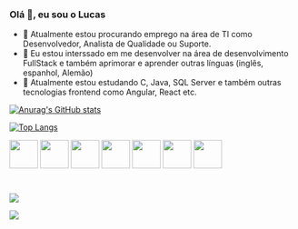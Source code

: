 ### Olá 👋, eu sou o Lucas

- 🔨 Atualmente estou procurando emprego na área de TI como Desenvolvedor, Analista de Qualidade ou Suporte.
- 👀 Eu estou interssado em me desenvolver na área de desenvolvimento FullStack e também aprimorar e aprender outras línguas (inglês, espanhol, Alemão)
- 🌱 Atualmente estou estudando C, Java, SQL Server e também outras tecnologias frontend como Angular, React etc.

<div>

[![Anurag's GitHub stats](https://github-readme-stats.vercel.app/api?username=DarkMatter015&show_icons=true&theme=tokyonight)](https://github.com/anuraghazra/github-readme-stats)

[![Top Langs](https://github-readme-stats.vercel.app/api/top-langs/?username=DarkMatter015&layout=compact&&theme=tokyonight)](https://github.com/anuraghazra/github-readme-stats)

</div>

<div style="display: inline-block">

<img align="center" height="50" width="50" src="https://cdn.jsdelivr.net/gh/devicons/devicon@latest/icons/java/java-original-wordmark.svg" />

<img align="center" height="50" width="50" src="https://cdn.jsdelivr.net/gh/devicons/devicon@latest/icons/spring/spring-original-wordmark.svg" />

<img align="center" height="50" width="50" src="https://cdn.jsdelivr.net/gh/devicons/devicon@latest/icons/bootstrap/bootstrap-original-wordmark.svg" />

<img align="center" height="50" width="50" src="https://cdn.jsdelivr.net/gh/devicons/devicon/icons/css3/css3-original.svg" />

<img align="center" height="50" width="50" src="https://cdn.jsdelivr.net/gh/devicons/devicon/icons/html5/html5-original.svg" />

<img align="center" height="50" width="50" src="https://cdn.jsdelivr.net/gh/devicons/devicon/icons/javascript/javascript-original.svg" />

<img align="center" height="50" width="50" src="https://cdn.jsdelivr.net/gh/devicons/devicon/icons/python/python-original.svg" />
          

</div>

##

<div style="display: inline-block">

<a href="https://portfolio-lucas-matheus.vercel.app/" target="_blank"> <img src="https://img.shields.io/badge/website-000000?style=for-the-badge&logo=About.me&logoColor=white"> </a>

<a href="https://www.linkedin.com/in/lucas-matheus-de-camargo-49a315236/" target="_blank"> <img src="https://img.shields.io/badge/LinkedIn-0077B5?style=for-the-badge&logo=linkedin&logoColor=white"> </a>

</div>

<!---
DarkMatter015/DarkMatter015 is a ✨ special ✨ repository because its `README.md` (this file) appears on your GitHub profile.
You can click the Preview link to take a look at your changes.
--->
